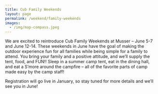 ```yaml
---
title: Cub Family Weekends
layout: page
permalink: /weekend/family-weekends
images:
  - /img/map-compass.jpeg
---
```


We are excited to reintroduce Cub Family Weekends at Musser – June 5-7 and June 12-14. These weekends in June have the goal of making the outdoor experience fun for all families while being simple for a family to attend. You bring your family and a positive attitude, and we’ll supply the tent, food, and FUN!! Sleep in a summer camp tent, eat in the dining hall, and eat a S’more around the campfire – all of the favorite parts of camp made easy by the camp staff!

Registration will go live in January, so stay tuned for more details and we’ll see you in June!



